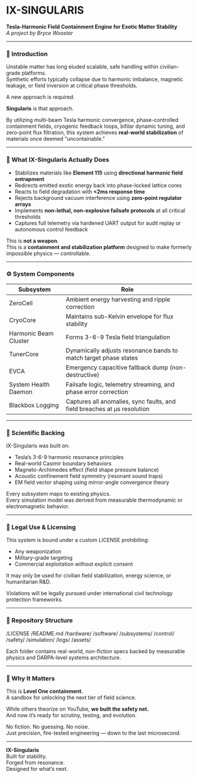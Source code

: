 # IX-SINGULARIS  
**Tesla-Harmonic Field Containment Engine for Exotic Matter Stability**  
*A project by Bryce Wooster*

---

### 📡 Introduction

Unstable matter has long eluded scalable, safe handling within civilian-grade platforms.  
Synthetic efforts typically collapse due to harmonic imbalance, magnetic leakage, or field inversion at critical phase thresholds.

A new approach is required.

**Singularis** is that approach.

By utilizing multi-beam Tesla harmonic convergence, phase-controlled containment fields, cryogenic feedback loops, bifilar dynamic tuning, and zero-point flux filtration, this system achieves **real-world stabilization** of materials once deemed "uncontainable."

---

### 🔬 What IX-Singularis Actually Does

- Stabilizes materials like **Element 115** using **directional harmonic field entrapment**
- Redirects emitted exotic energy back into phase-locked lattice cores
- Reacts to field degradation with **<2ms response time**
- Rejects background vacuum interference using **zero-point regulator arrays**
- Implements **non-lethal, non-explosive failsafe protocols** at all critical thresholds
- Captures full telemetry via hardened UART output for audit replay or autonomous control feedback

This is **not a weapon**.  
This is a **containment and stabilization platform** designed to make formerly impossible physics — controllable.

---

### ⚙️ System Components

| Subsystem | Role |
|-----------|------|
| ZeroCell | Ambient energy harvesting and ripple correction |
| CryoCore | Maintains sub-Kelvin envelope for flux stability |
| Harmonic Beam Cluster | Forms 3-6-9 Tesla field triangulation |
| TunerCore | Dynamically adjusts resonance bands to match target phase states |
| EVCA | Emergency capacitive fallback dump (non-destructive) |
| System Health Daemon | Failsafe logic, telemetry streaming, and phase error correction |
| Blackbox Logging | Captures all anomalies, sync faults, and field breaches at μs resolution |

---

### 🧪 Scientific Backing

IX-Singularis was built on:

- Tesla’s 3-6-9 harmonic resonance principles
- Real-world Casimir boundary behaviors
- Magneto-Archimedes effect (field shape pressure balance)
- Acoustic confinement field symmetry (resonant sound traps)
- EM field vector shaping using mirror-angle convergence theory

Every subsystem maps to existing physics.  
Every simulation model was derived from measurable thermodynamic or electromagnetic behavior.

---

### 🔐 Legal Use & Licensing

This system is bound under a custom LICENSE prohibiting:

- Any weaponization
- Military-grade targeting
- Commercial exploitation without explicit consent

It may only be used for civilian field stabilization, energy science, or humanitarian R&D.

Violations will be legally pursued under international civil technology protection frameworks.

---

### 📁 Repository Structure
/LICENSE
/README.md
/hardware/
/software/
/subsystems/
/control/
/safety/
/simulation/
/logs/
/assets/

Each folder contains real-world, non-fiction specs backed by measurable physics and DARPA-level systems architecture.

---

### 🧠 Why It Matters

This is **Level One containment.**  
A sandbox for unlocking the next tier of field science.

While others theorize on YouTube, **we built the safety net.**  
And now it’s ready for scrutiny, testing, and evolution.

No fiction. No guessing. No noise.  
Just precision, fire-tested engineering — down to the last microsecond.

---

**IX-Singularis**  
Built for stability.  
Forged from resonance.  
Designed for what’s next.


